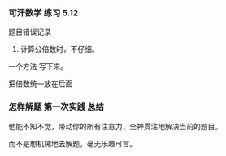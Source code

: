 



### 可汗数学 练习 5.12



题目错误记录

1. 计算公倍数时，不仔细。

一个方法 写下来。

把倍数统一放在后面



### 怎样解题 第一次实践 总结

他能不知不觉，带动你的所有注意力，全神贯注地解决当前的题目。

而不是想机械地去解题。毫无乐趣可言。
